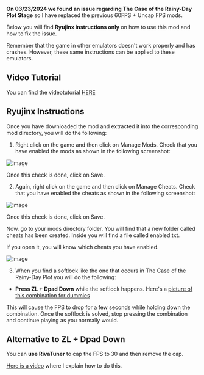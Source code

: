 **On 03/23/2024 we found an issue regarding The Case of the Rainy-Day Plot Stage** so I have replaced the previous 60FPS + Uncap FPS mods. 

Below you will find **Ryujinx instructions only** on how to use this mod and how to fix the issue.

Remember that the game in other emulators doesn't work properly and has crashes. However, these same instructions can be applied to these emulators.

## Video Tutorial

You can find the videotutorial [HERE](https://youtu.be/7v0XRf6j-8s?si=0Vdmla8BQeEfz0NK)

## Ryujinx Instructions

Once you have downloaded the mod and extracted it into the corresponding mod directory, you will do the following:

1. Right click on the game and then click on Manage Mods. Check that you have enabled the mods as shown in the following screenshot:

![image](https://i.imgur.com/reXNkyY.png)

Once this check is done, click on Save.

2. Again, right click on the game and then click on Manage Cheats. Check that you have enabled the cheats as shown in the following screenshot:

![image](https://i.imgur.com/cNA9Oxa.png)

Once this check is done, click on Save.

Now, go to your mods directory folder. You will find that a new folder called cheats has been created. Inside you will find a file called enabled.txt.

If you open it, you will know which cheats you have enabled.

![image](https://i.imgur.com/V1Nmi47.png)

3. When you find a softlock like the one that occurs in The Case of the Rainy-Day Plot you will do the following: 

- **Press ZL + Dpad Down** while the softlock happens. Here's a [picture of this combination for dummies](https://i.imgur.com/DNJWvIE.png)

This will cause the FPS to drop for a few seconds while holding down the combination. Once the softlock is solved, stop pressing the combination and continue playing as you normally would.

## Alternative to ZL + Dpad Down

You can **use RivaTuner** to cap the FPS to 30 and then remove the cap.

[Here is a video](https://youtu.be/fvgSMt7Wfao?si=i-SyH61vOiQ0iGZX) where I explain how to do this.